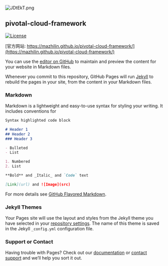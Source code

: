 ![JDtEkT.png](https://s1.ax1x.com/2020/04/24/JDtEkT.png)

## pivotal-cloud-framework
[![License](https://img.shields.io/badge/license-Apache%202-4EB1BA.svg)](https://www.apache.org/licenses/LICENSE-2.0.html)

[官方网站: https://mazhilin.github.io/pivotal-cloud-framework/](https://mazhilin.github.io/pivotal-cloud-framework/)


You can use the [editor on GitHub](https://github.com/mazhilin/pivotal-cloud-framework/edit/master/README.md) to maintain and preview the content for your website in Markdown files.

Whenever you commit to this repository, GitHub Pages will run [Jekyll](https://jekyllrb.com/) to rebuild the pages in your site, from the content in your Markdown files.

### Markdown

Markdown is a lightweight and easy-to-use syntax for styling your writing. It includes conventions for

```markdown
Syntax highlighted code block

# Header 1
## Header 2
### Header 3

- Bulleted
- List

1. Numbered
2. List

**Bold** and _Italic_ and `Code` text

[Link](url) and ![Image](src)
```

For more details see [GitHub Flavored Markdown](https://guides.github.com/features/mastering-markdown/).

### Jekyll Themes

Your Pages site will use the layout and styles from the Jekyll theme you have selected in your [repository settings](https://github.com/mazhilin/pivotal-cloud-framework/settings). The name of this theme is saved in the Jekyll `_config.yml` configuration file.

### Support or Contact

Having trouble with Pages? Check out our [documentation](https://help.github.com/categories/github-pages-basics/) or [contact support](https://github.com/contact) and we’ll help you sort it out.
